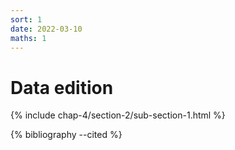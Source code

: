 ```yaml
---
sort: 1
date: 2022-03-10
maths: 1
---
```


# Data edition

{% include chap-4/section-2/sub-section-1.html %}

{% bibliography --cited %}

